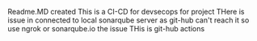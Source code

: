 Readme.MD created
This is a CI-CD for devsecops for project
THere is issue in connected to local sonarqube server as git-hub can't reach it so use ngrok or sonarqube.io
the issue 
THis is git-hub actions 
